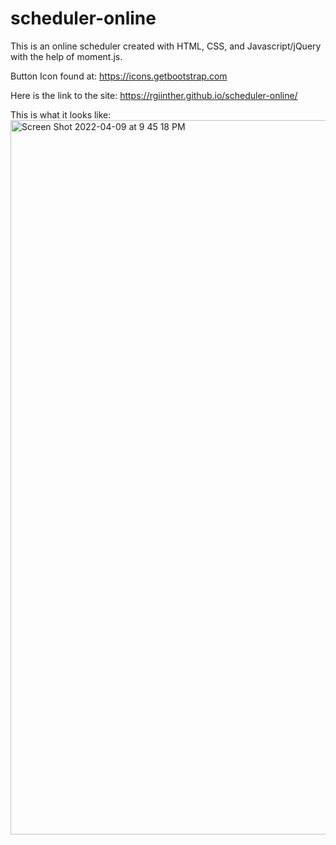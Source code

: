# scheduler-online
This is an online scheduler created with HTML, CSS, and Javascript/jQuery with the help of moment.js. 

Button Icon found at: https://icons.getbootstrap.com

Here is the link to the site: https://rgiinther.github.io/scheduler-online/

This is what it looks like: 
<img width="1143" alt="Screen Shot 2022-04-09 at 9 45 18 PM" src="https://user-images.githubusercontent.com/98620163/162599025-67a9ede1-8dfe-4910-9f2c-a6fc35c8487d.png">
